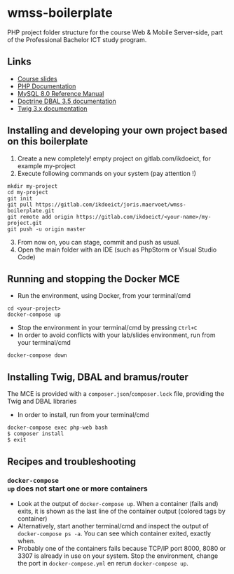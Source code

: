 # wmss-boilerplate
PHP project folder structure for the course Web &amp; Mobile Server-side, part of the Professional Bachelor ICT study program.

## Links

* [Course slides](https://intern.ikdoeict.be/apps/leercentrum/courses/wmss-course-materials/)
* [PHP Documentation](https://www.php.net/docs.php)
* [MySQL 8.0 Reference Manual](https://dev.mysql.com/doc/refman/8.0/en/)
* [Doctrine DBAL 3.5 documentation](https://www.doctrine-project.org/projects/doctrine-dbal/en/current/index.html)
* [Twig 3.x documentation](https://twig.symfony.com/doc/3.x/)

## Installing and developing your own project based on this boilerplate

1. Create a new completely! empty project on gitlab.com/ikdoeict, for example my-project
2. Execute following commands on your system (pay attention !)
```shell
mkdir my-project
cd my-project
git init
git pull https://gitlab.com/ikdoeict/joris.maervoet/wmss-boilerplate.git
git remote add origin https://gitlab.com/ikdoeict/<your-name>/my-project.git
git push -u origin master
```
3. From now on, you can stage, commit and push as usual.
4. Open the main folder with an IDE (such as PhpStorm or Visual Studio Code)

## Running and stopping the Docker MCE

* Run the environment, using Docker, from your terminal/cmd
```shell
cd <your-project>
docker-compose up
```
* Stop the environment in your terminal/cmd by pressing <code>Ctrl+C</code>
* In order to avoid conflicts with your lab/slides environment, run from your terminal/cmd
```shell
docker-compose down
```

## Installing Twig, DBAL and bramus/router

The MCE is provided with a `composer.json`/`composer.lock` file, providing the Twig and DBAL libraries
* In order to install, run from your terminal/cmd
```shell
docker-compose exec php-web bash
$ composer install
$ exit
```

## Recipes and troubleshooting

### <code>docker-compose up</code> does not start one or more containers
* Look at the output of <code>docker-compose up</code>. When a container (fails and) exits, it is shown as the last line of the container output (colored tags by container)
* Alternatively, start another terminal/cmd and inspect the output of <code>docker-compose ps -a</code>. You can see which container exited, exactly when.
* Probably one of the containers fails because TCP/IP port 8000, 8080 or 3307 is already in use on your system. Stop the environment, change the port in <code>docker-compose.yml</code> en rerun <code>docker-compose up</code>.


